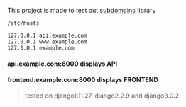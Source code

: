This project is made to test out [subdomains](https://github.com/abe312/django-subdomains) library

```
/etc/hosts

127.0.0.1 api.example.com
127.0.0.1 www.example.com
127.0.0.1 example.com
```

#### api.example.com:8000 displays API

#### frontend.example.com:8000 displays FRONTEND

> tested on django1.11.27, django2.2.9 and django3.0.2

